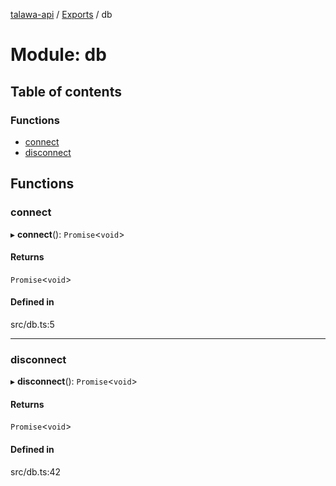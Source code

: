 [talawa-api](../README.md) / [Exports](../modules.md) / db

# Module: db

## Table of contents

### Functions

- [connect](db.md#connect)
- [disconnect](db.md#disconnect)

## Functions

### connect

▸ **connect**(): `Promise`<`void`\>

#### Returns

`Promise`<`void`\>

#### Defined in

src/db.ts:5

___

### disconnect

▸ **disconnect**(): `Promise`<`void`\>

#### Returns

`Promise`<`void`\>

#### Defined in

src/db.ts:42
